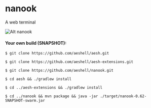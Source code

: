# nanook


A web terminal

![Alt nanook](https://raw.githubusercontent.com/aeshell/nanook/master/nanook.png)


#### Your own build (SNAPSHOT):


```
$ git clone https://github.com/aeshell/aesh.git

$ git clone https://github.com/aeshell/aesh-extensions.git

$ git clone https://github.com/aeshell/nanook.git

$ cd aesh && ./gradlew install

$ cd ../aesh-extensions && ./gradlew install

$ cd ../nanook && mvn package && java -jar ./target/nanook-0.62-SNAPSHOT-swarm.jar
```


